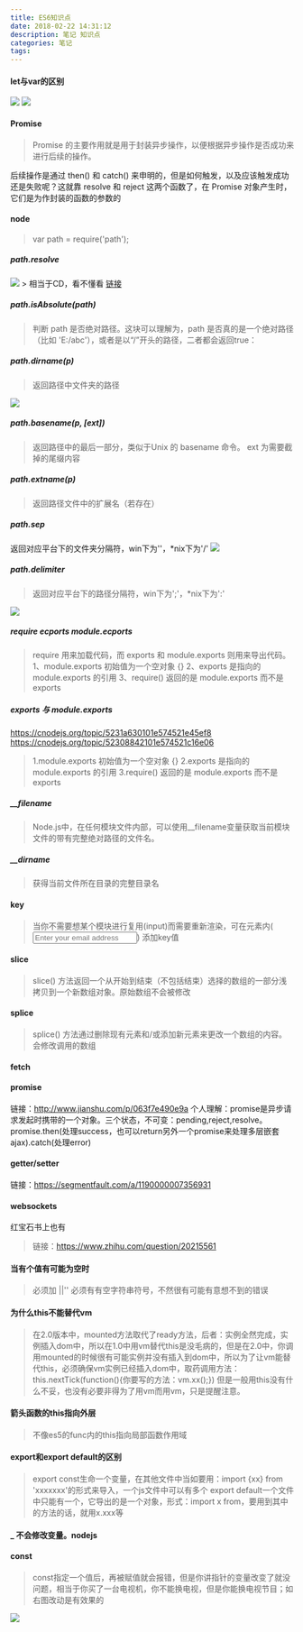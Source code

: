 ```yaml
---
title: ES6知识点
date: 2018-02-22 14:31:12
description: 笔记 知识点
categories: 笔记
tags:
---
```


#### let与var的区别
<img src="./images/letVSvar-1.png"/>
<img src="./images/letVSvar-2.png"/>

#### Promise
> Promise 的主要作用就是用于封装异步操作，以便根据异步操作是否成功来进行后续的操作。

  后续操作是通过 then() 和 catch() 来申明的，但是如何触发，以及应该触发成功还是失败呢？这就靠 resolve 和 reject 这两个函数了，在 Promise 对象产生时，它们是为作封装的函数的参数的

#### node
> var path = require('path');

##### path.resolve
<img src="./images/image23.png"/>
> 相当于CD，看不懂看 <a href="http://www.tuicool.com/articles/3qia6zz">链接</a>

##### path.isAbsolute(path)
> 判断 path 是否绝对路径。这块可以理解为，path 是否真的是一个绝对路径（比如 'E:/abc'），或者是以“/”开头的路径，二者都会返回true：

##### path.dirname(p)
> 返回路径中文件夹的路径
<img src="./images/image24.png"/>

##### path.basename(p, [ext])
> 返回路径中的最后一部分，类似于Unix 的 basename 命令。 ext 为需要截掉的尾缀内容

##### path.extname(p)
> 返回路径文件中的扩展名（若存在）

##### path.sep
返回对应平台下的文件夹分隔符，win下为'\'，*nix下为'/'
<img src="./images/image25.png"/>

##### path.delimiter
> 返回对应平台下的路径分隔符，win下为';'，*nix下为':'
<img src="./images/image26.png"/>

##### require ecports module.ecports
> require 用来加载代码，而 exports 和 module.exports 则用来导出代码。
1、module.exports 初始值为一个空对象 {}
2、exports 是指向的 module.exports 的引用
3、require() 返回的是 module.exports 而不是 exports

##### exports 与 module.exports
https://cnodejs.org/topic/5231a630101e574521e45ef8
https://cnodejs.org/topic/52308842101e574521c16e06
> 1.module.exports 初始值为一个空对象 {}
  2.exports 是指向的 module.exports 的引用
  3.require() 返回的是 module.exports 而不是 exports

##### __filename
> Node.js中，在任何模块文件内部，可以使用__filename变量获取当前模块文件的带有完整绝对路径的文件名。

##### __dirname
> 获得当前文件所在目录的完整目录名

#### key
> 当你不需要想某个模块进行复用(input)而需要重新渲染，可在元素内(<input placeholder="Enter your email address" key="email-input">)
  添加key值

#### slice
> slice() 方法返回一个从开始到结束（不包括结束）选择的数组的一部分浅拷贝到一个新数组对象。原始数组不会被修改

#### splice
> splice() 方法通过删除现有元素和/或添加新元素来更改一个数组的内容。  会修改调用的数组

#### fetch

#### promise
链接：http://www.jianshu.com/p/063f7e490e9a
个人理解：promise是异步请求发起时携带的一个对象。三个状态，不可变：pending,reject,resolve。promise.then(处理success，也可以return另外一个promise来处理多层嵌套ajax).catch(处理error)

#### getter/setter
链接：https://segmentfault.com/a/1190000007356931

#### websockets
红宝石书上也有
> 链接：https://www.zhihu.com/question/20215561

#### 当有个值有可能为空时
> 必须加 ||''   必须有有空字符串符号，不然很有可能有意想不到的错误

#### 为什么this不能替代vm
> 在2.0版本中，mounted方法取代了ready方法，后者：实例全然完成，实例插入dom中，所以在1.0中用vm替代this是没毛病的，但是在2.0中，你调用mounted的时候很有可能实例并没有插入到dom中，所以为了让vm能替代this，必须确保vm实例已经插入dom中，取药调用方法：this.nextTick(function(){你要写的方法：vm.xx();})
  但是一般用this没有什么不妥，也没有必要非得为了用vm而用vm，只是提醒注意。

#### 箭头函数的this指向外层
> 不像es5的func内的this指向局部函数作用域

#### export和export default的区别
> export const生命一个变量，在其他文件中当如要用：import {xx} from 'xxxxxxx'的形式来导入，一个js文件中可以有多个
  export default一个文件中只能有一个，它导出的是一个对象，形式：import x from，要用到其中的方法的话，就用x.xxx等

#### _ 不会修改变量。nodejs

#### const
> const指定一个值后，再被赋值就会报错，但是你讲指针的变量改变了就没问题，相当于你买了一台电视机，你不能换电视，但是你能换电视节目；如右图改动是有效果的
<img src="./images/image11.png"/>






















